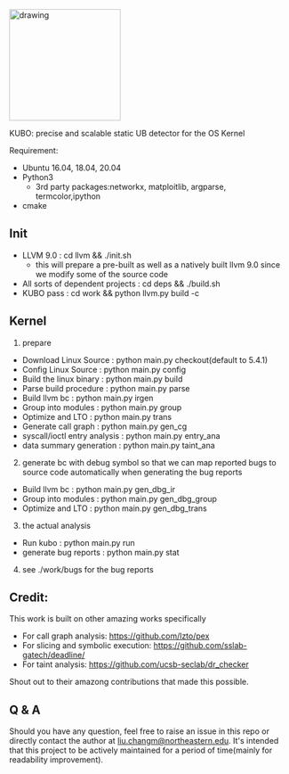 <img src="kubo.png" alt="drawing" width="200"/>

KUBO: precise and scalable static UB detector for the OS Kernel


Requirement:

- Ubuntu 16.04, 18.04, 20.04
- Python3
    - 3rd party packages:networkx, matploitlib, argparse, termcolor,ipython
- cmake

Init
----

- LLVM 9.0                           : cd llvm && ./init.sh 
    - this will prepare a pre-built as well as a natively built llvm 9.0 since we modify some of the source code
- All sorts of dependent projects    : cd deps && ./build.sh
- KUBO pass                          : cd work && python llvm.py build -c


Kernel
------

1. prepare

- Download Linux Source          : python main.py checkout(default to 5.4.1)
- Config Linux Source            : python main.py config
- Build the linux binary         : python main.py build
- Parse build procedure          : python main.py parse
- Build llvm bc                  : python main.py irgen
- Group into modules             : python main.py group
- Optimize and LTO               : python main.py trans
- Generate call graph            : python main.py gen_cg
- syscall/ioctl entry analysis   : python main.py entry_ana
- data summary generation        : python main.py taint_ana

2. generate bc with debug symbol so that we can map reported bugs to source code automatically when generating the bug reports

- Build llvm bc                  : python main.py gen_dbg_ir
- Group into modules             : python main.py gen_dbg_group
- Optimize and LTO               : python main.py gen_dbg_trans

3. the actual analysis

- Run kubo                       : python main.py run
- generate bug reports           : python main.py stat

4. see ./work/bugs for the bug reports


Credit:
----
This work is built on other amazing works
specifically

- For call graph analysis: https://github.com/lzto/pex
- For slicing and symbolic execution: https://github.com/sslab-gatech/deadline/
- For taint analysis: https://github.com/ucsb-seclab/dr_checker

Shout out to their amazong contributions that made this possible.

Q & A
----
Should you have any question, feel free to raise an issue in this repo or directly contact the author at liu.changm@northeastern.edu.
It's intended that this project to be actively maintained for a period of time(mainly for readability improvement).
